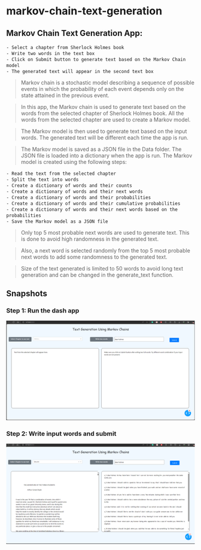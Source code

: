 # markov-chain-text-generation

## Markov Chain Text Generation App:
    - Select a chapter from Sherlock Holmes book
    - Write two words in the text box
    - Click on Submit button to generate text based on the Markov Chain model
    - The generated text will appear in the second text box

> Markov chain is a stochastic model describing a sequence of possible events in which the probability of each event depends only on the state attained in the previous event. 

> In this app, the Markov chain is used to generate text based on the words from the selected chapter of Sherlock Holmes book. All the words from the selected chapter are used to create a Markov model.

> The Markov model is then used to generate text based on the input words. The generated text will be different each time the app is run.

> The Markov model is saved as a JSON file in the Data folder. The JSON file is loaded into a dictionary when the app is run.
    The Markov model is created using the following steps:
  
    - Read the text from the selected chapter
    - Split the text into words
    - Create a dictionary of words and their counts
    - Create a dictionary of words and their next words
    - Create a dictionary of words and their probabilities
    - Create a dictionary of words and their cumulative probabilities
    - Create a dictionary of words and their next words based on the probabilities
    - Save the Markov model as a JSON file

> Only top 5 most probable next words are used to generate text. This is done to avoid high randomness in the generated text.

> Also, a next word is selected randomly from the top 5 most probable next words to add some randomness to the generated text.

> Size of the text generated is limited to 50 words to avoid long text generation and can be changed in the generate_text function.

## Snapshots

### Step 1: Run the dash app
![Step 1](app1.png)

### Step 2: Write input words and submit
![Step 2](app2.png)